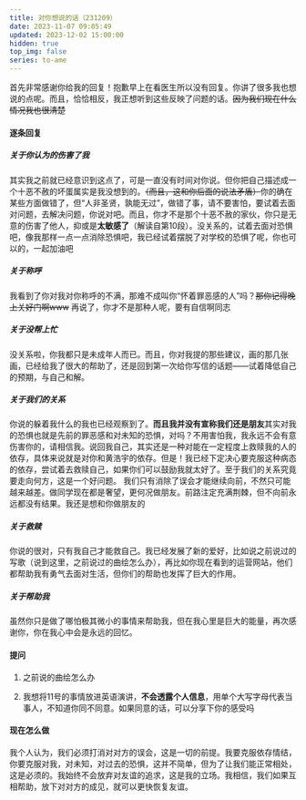 ```yaml
---
title: 对你想说的话（231209）
date: 2023-11-07 09:05:49
updated: 2023-12-02 15:00:00
hidden: true
top_img: false
series: to-ame
---
```

首先非常感谢你给我的回复！抱歉早上在看医生所以没有回复。你讲了很多我也想说的点呢。而且，恰恰相反，我正想听到这些反映了问题的话。~~因为我们现在什么情况我也很清楚~~

#### 逐条回复

##### 关于你认为的伤害了我

其实我之前就已经意识到这点了，可是一直没有时间对你说。但你把自己描述成一个十恶不赦的坏蛋属实是我没想到的。~~（而且，这和你后面的说法矛盾）~~你的确在某些方面做错了，但“人非圣贤，孰能无过”，做错了事，请不要害怕，要试着去面对问题，去解决问题，你说对吧。而且，你才不是那个十恶不赦的家伙，你只是无意的伤害了他人，抑或是**太敏感了**（解读自第10段）。没关系的，试着去面对恐惧吧，像我那样一点一点消除恐惧吧，我已经试着摆脱了对学校的恐惧了呢，你也可以的，一起加油吧

##### 关于称呼

我看到了你对我对你称呼的不满，那难不成叫你“怀着罪恶感的人”吗？~~那你记得晚上关好门啊www~~ 再说了，你才不是那种人呢，要有自信啊同志

##### 关于没帮上忙

没关系啦，你我都只是未成年人而已。而且，你对我提的那些建议，画的那几张画，已经给我了很大的帮助了，还是回到第一次给你写信的话题——试着降低自己的预期，与自己和解。

##### 关于我们的关系

你说的躲着我什么的我也已经观察到了。**而且我并没有宣称我们还是朋友**其实对我的恐惧也就是先前的罪恶感和对未知的恐惧，对吗？不用害怕我，我永远不会有意伤害你的，请相信我。说回我自己，其实还是一种对能在一定程度上救赎我的人的依存，具体来说就是对你和黄浩宇的依存。但是！我已经下定决心要克服这种病态的依存，尝试着去救赎自己，如果你们可以鼓励我就太好了。至于我们的关系究竟要走向何方，这是一个好问题。
我们只有消除了误会才能继续向前，不然只可能越来越差。做同学现在都是奢望，更何况做朋友。前路注定充满荆棘，但不向前永远都没有结果。我还是想和你做朋友的

##### 关于救赎

你说的很对，只有我自己才能救自己。我已经发展了新的爱好，比如说之前说过的写歌（说到这里，之前说过的曲绘怎么办），再比如你现在看到的运营网站，他们都帮助我有勇气去面对生活，但你们的帮助也发挥了巨大的作用。

##### 关于帮助我

虽然你只是做了哪怕极其微小的事情来帮助我，但在我心里是巨大的能量，再次感谢你，你在我心中会是永远的回忆。

#### 提问

1. 之前说的曲绘怎么办

2. 我想将11号的事情放进英语演讲，**不会透露个人信息**，用单个大写字母代表当事人，不知道你同不同意。如果同意的话，可以分享下你的感受吗

#### 现在怎么做

我个人认为，我们必须打消对对方的误会，这是一切的前提。我要克服依存情结，你要克服对我，对未知，对过去的恐惧，这并不简单，但为了让我们能正常相处，这是必须的。我始终不会放弃对友谊的追求，这是我的立场。我相信，我们如果互相帮助，放下对对方的成见，就可以更快恢复友谊。
